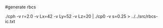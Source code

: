 #generate rbcs

./cph -v r=2.0 -v Lx=42 -v Ly=52 -v Lz=20 | ./cp0  -v s=0.25 > ../../src/rbcs-ic.txt 
